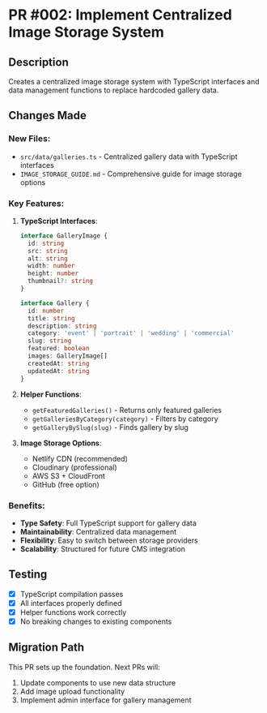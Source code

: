 # PR #002: Implement Centralized Image Storage System

## Description
Creates a centralized image storage system with TypeScript interfaces and data management functions to replace hardcoded gallery data.

## Changes Made

### New Files:
- `src/data/galleries.ts` - Centralized gallery data with TypeScript interfaces
- `IMAGE_STORAGE_GUIDE.md` - Comprehensive guide for image storage options

### Key Features:
1. **TypeScript Interfaces**:
   ```typescript
   interface GalleryImage {
     id: string
     src: string
     alt: string
     width: number
     height: number
     thumbnail?: string
   }
   
   interface Gallery {
     id: number
     title: string
     description: string
     category: 'event' | 'portrait' | 'wedding' | 'commercial'
     slug: string
     featured: boolean
     images: GalleryImage[]
     createdAt: string
     updatedAt: string
   }
   ```

2. **Helper Functions**:
   - `getFeaturedGalleries()` - Returns only featured galleries
   - `getGalleriesByCategory(category)` - Filters by category
   - `getGalleryBySlug(slug)` - Finds gallery by slug

3. **Image Storage Options**:
   - Netlify CDN (recommended)
   - Cloudinary (professional)
   - AWS S3 + CloudFront
   - GitHub (free option)

### Benefits:
- **Type Safety**: Full TypeScript support for gallery data
- **Maintainability**: Centralized data management
- **Flexibility**: Easy to switch between storage providers
- **Scalability**: Structured for future CMS integration

## Testing
- [x] TypeScript compilation passes
- [x] All interfaces properly defined
- [x] Helper functions work correctly
- [x] No breaking changes to existing components

## Migration Path
This PR sets up the foundation. Next PRs will:
1. Update components to use new data structure
2. Add image upload functionality
3. Implement admin interface for gallery management